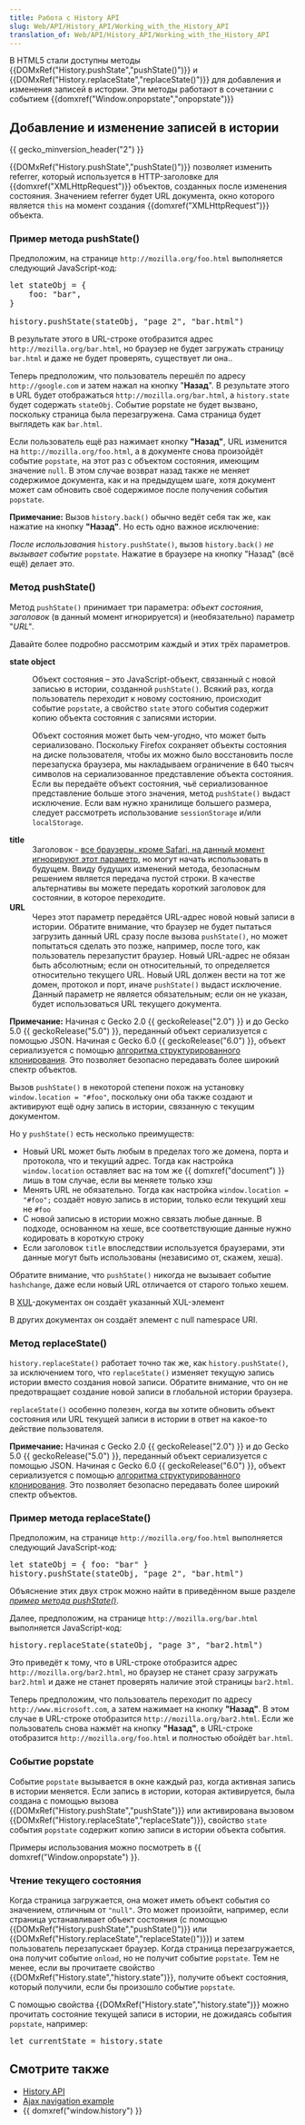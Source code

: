 ```yaml
---
title: Работа с History API
slug: Web/API/History_API/Working_with_the_History_API
translation_of: Web/API/History_API/Working_with_the_History_API
---
```

<p>В HTML5 стали доступны методы {{DOMxRef("History.pushState","pushState()")}} и {{DOMxRef("History.replaceState","replaceState()")}} для добавления и изменения записей в истории. Эти методы работают в сочетании с событием {{domxref("Window.onpopstate","onpopstate")}}</p>

<h2 id="Добавление_и_изменение_записей_в_истории">Добавление и изменение записей в истории</h2>

<p>{{ gecko_minversion_header("2") }}</p>

<p>{{DOMxRef("History.pushState","pushState()")}} позволяет изменить referrer, который используется в HTTP-заголовке для {{domxref("XMLHttpRequest")}} объектов, созданных после изменения состояния. Значением referrer будет URL документа, окно которого является <code>this</code> на момент создания {{domxref("XMLHttpRequest")}} объекта.</p>

<h3 id="Пример_метода_pushState">Пример метода pushState()</h3>

<p>Предположим, на странице <code>http://mozilla.org/foo.html</code> выполняется следующий JavaScript-код:</p>

<pre class="brush: js">let stateObj = {
    foo: "bar",
}

history.pushState(stateObj, "page 2", "bar.html")
</pre>

<p>В результате этого в URL-строке отобразится адрес <code>http://mozilla.org/bar.html</code>, но браузер не будет загружать страницу <code>bar.html</code> и даже не будет проверять, существует ли она..</p>

<p>Теперь предположим, что пользователь перешёл по адресу <code>http://google.com</code> и затем нажал на кнопку "<strong>Назад</strong>". В результате этого в URL будет отображаться <code>http://mozilla.org/bar.html</code>, а <code>history.state</code> будет содержать <code>stateObj</code>. Событие popstate не будет вызвано, поскольку страница была перезагружена. Сама страница будет выглядеть как <code>bar.html</code>.</p>

<p>Если пользователь ещё раз нажимает кнопку <strong>"Назад"</strong>, URL изменится на <code>http://mozilla.org/foo.html</code>, а в документе снова произойдёт событие <code>popstate</code>, на этот раз с объектом состояния, имеющим значение <code>null</code>. В этом случае возврат назад также не меняет содержимое документа, как и на предыдущем шаге, хотя документ может сам обновить своё содержимое после получения события <code>popstate</code>.</p>

<div class="note">
<p><strong>Примечание:</strong> Вызов <code>history.back()</code> обычно ведёт себя так же, как нажатие на кнопку <strong>"Назад"</strong>. Но есть одно важное исключение:</p>

<p><em>После использования</em> <code>history.pushState()</code>, вызов <code>history.back()</code> <em>не вызывает событие</em> <code>popstate</code>. Нажатие в браузере на кнопку "Назад" (всё ещё) делает это.</p>
</div>

<h3 id="Метод_pushState">Метод pushState()</h3>

<p>Метод <code>pushState()</code> принимает три параметра: <em>объект состояния</em>, <em>заголовок</em> (в данный момент игнорируется) и (необязательно) параметр "<em>URL"</em>.</p>

<p>Давайте более подробно рассмотрим каждый и этих трёх параметров.</p>

<dl>
 <dt><strong>state object</strong> </dt>
 <dd><p>Объект состояния – это JavaScript-объект, связанный с новой записью в истории, созданной <code>pushState()</code>. Всякий раз, когда пользователь переходит к новому состоянию, происходит событие <code>popstate</code>, а свойство <code>state</code> этого события содержит копию объекта состояния с записями истории.</p>
 <p>Объект состояния может быть чем-угодно, что может быть сериализовано. Поскольку Firefox сохраняет объекты состояния на диске пользователя, чтобы их можно было восстановить после перезапуска браузера, мы накладываем ограничение в 640 тысяч символов на сериализованное представление объекта состояния. Если вы передаёте объект состояния, чьё сериализованное представление больше этого значения, метод <code>pushState()</code> выдаст исключение. Если вам нужно хранилище большего размера, следует рассмотреть использование <code>sessionStorage</code> и/или <code>localStorage</code>.</p></dd>
 <dt><strong>title</strong></dt>
 <dd>Заголовок - <a href="https://github.com/whatwg/html/issues/2174">все браузеры, кроме Safari, на данный момент игнорируют этот параметр</a>, но могут начать использовать в будущем. Ввиду будущих изменений метода, безопасным решением является передача пустой строки. В качестве альтернативы вы можете передать короткий заголовок для состоянии, в которое переходите.</dd>
 <dt><strong>URL</strong></dt>
 <dd>Через этот параметр передаётся URL-адрес новой новый записи в истории. Обратите внимание, что браузер не будет пытаться загрузить данный URL сразу после вызова <code>pushState()</code>, но может попытаться сделать это позже, например, после того, как пользователь перезапустит браузер. Новый URL-адрес не обязан быть абсолютным; если он относительный, то определяется относительно текущего URL. Новый URL должен вести на тот же домен, протокол и порт, иначе <code>pushState()</code> выдаст исключение. Данный параметр не является обязательным; если он не указан, будет использоваться URL текущего документа.</dd>
</dl>

<div class="note"><strong>Примечание:</strong> Начиная с Gecko 2.0 {{ geckoRelease("2.0") }} и до Gecko 5.0 {{ geckoRelease("5.0") }}, переданный объект сериализуется с помощью JSON. Начиная с Gecko 6.0 {{ geckoRelease("6.0") }}, объект сериализуется с помощью <a href="/en/DOM/The_structured_clone_algorithm">алгоритма структурированного клонирования</a>. Это позволяет безопасно передавать более широкий спектр объектов.</div>

<p>Вызов <code>pushState()</code> в некоторой степени похож на установку <code>window.location = "#foo"</code>, поскольку они оба также создают и активируют ещё одну запись в истории, связанную с текущим документом.</p>

<p>Но у <code>pushState()</code> есть несколько преимуществ:</p>

<ul>
 <li>Новый URL может быть любым в пределах того же домена, порта и протокола, что и текущий адрес. Тогда как настройка <code>window.location</code> оставляет вас на том же {{ domxref("document") }} лишь в том случае, если вы меняете только хэш</li>
 <li>Менять URL не обязательно. Тогда как настройка <code>window.location = "#foo";</code> создаёт новую запись в истории, только если текущий хеш не <code>#foo</code></li>
 <li>С новой записью в истории можно связать любые данные. В подходе, основанном на хеше, все соответствующие данные нужно кодировать в короткую строку</li>
 <li>Если заголовок <code>title</code> впоследствии используется браузерами, эти данные могут быть использованы (независимо от, скажем, хеша).</li>
</ul>

<p>Обратите внимание, что <code>pushState()</code> никогда не вызывает событие <code>hashchange</code>, даже если новый URL отличается от старого только хешем.</p>

<p>В <a href="/en-US/docs/Mozilla/Tech/XUL">XUL</a>-документах он создаёт указанный XUL-элемент</p>

<p>В других документах он создаёт элемент с null namespace URI.</p>

<h3 id="Метод_replaceState">Метод replaceState()</h3>

<p><code>history.replaceState()</code> работает точно так же, как <code>history.pushState()</code>, за исключением того, что <code>replaceState()</code> изменяет текущую запись истории вместо создания новой записи. Обратите внимание, что он не предотвращает создание новой записи в глобальной истории браузера.</p>

<p><code>replaceState()</code> особенно полезен, когда вы хотите обновить объект состояния или URL текущей записи в истории в ответ на какое-то действие пользователя.</p>

<dl>
</dl>

<div class="note"><strong>Примечание:</strong> Начиная с Gecko 2.0 {{ geckoRelease("2.0") }} и до Gecko 5.0 {{ geckoRelease("5.0") }}, переданный объект сериализуется с помощью JSON. Начиная с Gecko 6.0 {{ geckoRelease("6.0") }}, объект сериализуется с помощью <a href="/en/DOM/The_structured_clone_algorithm">алгоритма структурированного клонирования</a>. Это позволяет безопасно передавать более широкий спектр объектов.</div>

<h3 id="Пример_метода_replaceState">Пример метода replaceState()</h3>

<p>Предположим, на странице <code>http://mozilla.org/foo.html</code> выполняется следующий JavaScript-код:</p>

<pre class="brush: js">let stateObj = { foo: "bar" }
history.pushState(stateObj, "page 2", "bar.html")
</pre>

<p>Объяснение этих двух строк можно найти в приведённом выше разделе <em><a href="#Example_of_pushState_method">пример метода pushState()</a></em>.</p>

<p>Далее, предположим, на странице <code>http://mozilla.org/bar.html</code> выполняется JavaScript-код:</p>

<pre class="brush: js">history.replaceState(stateObj, "page 3", "bar2.html")
</pre>

<p>Это приведёт к тому, что в URL-строке отобразится адрес <code>http://mozilla.org/bar2.html</code>, но браузер не станет сразу загружать <code>bar2.html</code> и даже не станет проверять наличие этой страницы <code>bar2.html</code>.</p>

<p>Теперь предположим, что пользователь переходит по адресу <code>http://www.microsoft.com</code>, а затем нажимает на кнопку <strong>"Назад"</strong>. В этом случае в URL-строке отобразится <code>http://mozilla.org/bar2.html</code>. Если же пользователь снова нажмёт на кнопку <strong>"Назад"</strong>, в URL-строке отобразится <code>http://mozilla.org/foo.html</code> и полностью обойдёт <code>bar.html</code>.</p>

<h3 id="Событие_popstate">Событие popstate</h3>

<p>Событие <code>popstate</code> вызывается в окне каждый раз, когда активная запись в истории меняется. Если запись в истории, которая активируется, была создана с помощью вызова {{DOMxRef("History.pushState","pushState")}} или активирована вызовом {{DOMxRef("History.replaceState","replaceState")}}, свойство <code>state</code> события <code>popstate</code> содержит копию записи в истории объекта события.</p>

<p>Примеры использования можно посмотреть в {{ domxref("Window.onpopstate") }}.</p>

<h3 id="Чтение_текущего_состояния">Чтение текущего состояния</h3>

<p>Когда страница загружается, она может иметь объект события со значением, отличным от <code>"null"</code>. Это может произойти, например, если страница устанавливает объект состояния (с помощью {{DOMxRef("History.pushState","pushState()")}} или {{DOMxRef("History.replaceState","replaceState()")}}) и затем пользователь перезапускает браузер. Когда страница перезагружается, она получит событие <code>onload</code>, но не получит событие <code>popstate</code>. Тем не менее, если вы прочитаете свойство {{DOMxRef("History.state","history.state")}}, получите объект состояния, который получили, если бы произошло событие <code>popstate</code>.</p>

<p>С помощью свойства {{DOMxRef("History.state","history.state")}} можно прочитать состояние текущей записи в истории, не дожидаясь события <code>popstate</code>, например:</p>

<pre class="brush: js">let currentState = history.state
</pre>

<h2 id="Смотрите_также">Смотрите также</h2>

<ul>
 <li><a href="/en-US/docs/Web/API/History_API">History API</a></li>
 <li><a href="/en-US/docs/Web/API/History_API/Example">Ajax navigation example</a></li>
 <li>{{ domxref("window.history") }}</li>
</ul>
